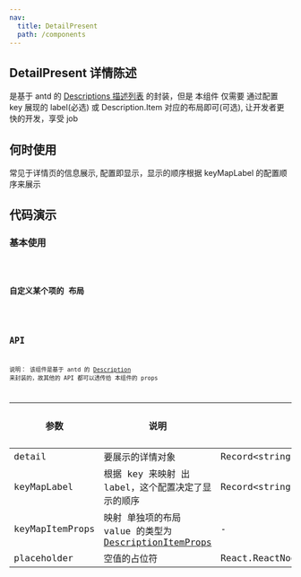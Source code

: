```yaml
---
nav:
  title: DetailPresent
  path: /components
---
```


## DetailPresent 详情陈述

是基于 antd 的 [Descriptions 描述列表](https://ant-design.gitee.io/components/descriptions-cn/#components-descriptions-demo-basic) 的封装，但是 本组件 仅需要 通过配置 key 展现的 label(必选) 或 Description.Item 对应的布局即可(可选), 让开发者更快的开发，享受 job

## 何时使用

常见于详情页的信息展示, 配置即显示，显示的顺序根据 keyMapLabel 的配置顺序来展示

## 代码演示

### 基本使用

<code src="./demos/demo1.tsx"  title="根据获取的信息，配置上label的映射即可快速显示">

### 自定义某个项的 布局

<code src="./demos/demo2.tsx"  title="使用 keyMapItemProps 来映射某项布局">

## API

说明： 该组件是基于 antd 的 [Description](https://ant-design.gitee.io/components/descriptions-cn/#Descriptions) 来封装的，故其他的 API 都可以透传给 本组件的 props

| 参数 | 说明 | 类型 | 默认值 |
| --- | --- | --- | --- |
| detail | 要展示的详情对象 | Record<string,any> | - |
| keyMapLabel | 根据 key 来映射 出 label，这个配置决定了显示的顺序 | Record<string,React.ReactNode> | - |
| keyMapItemProps | 映射 单独项的布局 value 的类型为 [DescriptionItemProps](https://ant-design.gitee.io/components/descriptions-cn/#DescriptionItem) | - | - |
| placeholder | 空值的占位符 | React.ReactNode | - |
